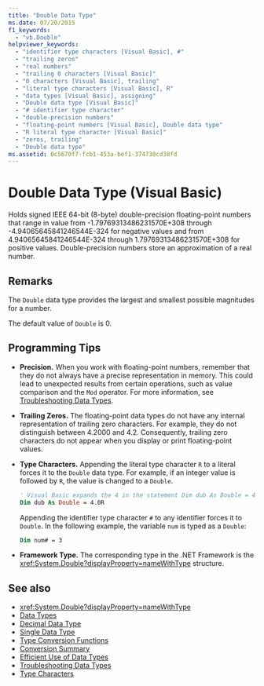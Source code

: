 ```yaml
---
title: "Double Data Type"
ms.date: 07/20/2015
f1_keywords:
  - "vb.Double"
helpviewer_keywords:
  - "identifier type characters [Visual Basic], #"
  - "trailing zeros"
  - "real numbers"
  - "trailing 0 characters [Visual Basic]"
  - "0 characters [Visual Basic], trailing"
  - "literal type characters [Visual Basic], R"
  - "data types [Visual Basic], assigning"
  - "Double data type [Visual Basic]"
  - "# identifier type character"
  - "double-precision numbers"
  - "floating-point numbers [Visual Basic], Double data type"
  - "R literal type character [Visual Basic]"
  - "zeros, trailing"
  - "Double data type"
ms.assetid: 0c5670f7-fcb1-453a-bef1-374730cd38fd
---
```

# Double Data Type (Visual Basic)

Holds signed IEEE 64-bit (8-byte) double-precision floating-point numbers that range in value from -1.79769313486231570E+308 through -4.94065645841246544E-324 for negative values and from 4.94065645841246544E-324 through 1.79769313486231570E+308 for positive values. Double-precision numbers store an approximation of a real number.

## Remarks

The `Double` data type provides the largest and smallest possible magnitudes for a number.

The default value of `Double` is 0.

## Programming Tips

- **Precision.** When you work with floating-point numbers, remember that they do not always have a precise representation in memory. This could lead to unexpected results from certain operations, such as value comparison and the `Mod` operator. For more information, see [Troubleshooting Data Types](../../programming-guide/language-features/data-types/troubleshooting-data-types.md).

- **Trailing Zeros.** The floating-point data types do not have any internal representation of trailing zero characters. For example, they do not distinguish between 4.2000 and 4.2. Consequently, trailing zero characters do not appear when you display or print floating-point values.

- **Type Characters.** Appending the literal type character `R` to a literal forces it to the `Double` data type. For example, if an integer value is followed by `R`, the value is changed to a `Double`.

  ```vb
  ' Visual Basic expands the 4 in the statement Dim dub As Double = 4R to 4.0:
  Dim dub As Double = 4.0R
  ```

  Appending the identifier type character `#` to any identifier forces it to `Double`. In the following example, the variable `num` is typed as a `Double`:

  ```vb
  Dim num# = 3
  ```

- **Framework Type.** The corresponding type in the .NET Framework is the <xref:System.Double?displayProperty=nameWithType> structure.

## See also

- <xref:System.Double?displayProperty=nameWithType>
- [Data Types](index.md)
- [Decimal Data Type](decimal-data-type.md)
- [Single Data Type](single-data-type.md)
- [Type Conversion Functions](../functions/type-conversion-functions.md)
- [Conversion Summary](../keywords/conversion-summary.md)
- [Efficient Use of Data Types](../../programming-guide/language-features/data-types/efficient-use-of-data-types.md)
- [Troubleshooting Data Types](../../programming-guide/language-features/data-types/troubleshooting-data-types.md)
- [Type Characters](../../programming-guide/language-features/data-types/type-characters.md)
